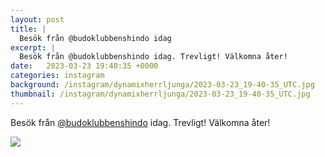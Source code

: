 ```yaml
---
layout: post
title: |
  Besök från @budoklubbenshindo idag
excerpt: |
  Besök från @budoklubbenshindo idag. Trevligt! Välkomna åter!
date:   2023-03-23 19:40:35 +0000
categories: instagram
background: /instagram/dynamixherrljunga/2023-03-23_19-40-35_UTC.jpg
thumbnail: /instagram/dynamixherrljunga/2023-03-23_19-40-35_UTC.jpg
---
```

Besök från [@budoklubbenshindo](https://www.instagram.com/budoklubbenshindo/) idag. Trevligt! Välkomna åter!



<img src='/www-dynamix-herrljunga/instagram/dynamixherrljunga/2023-03-23_19-40-35_UTC.jpg' class='img-fluid' />
